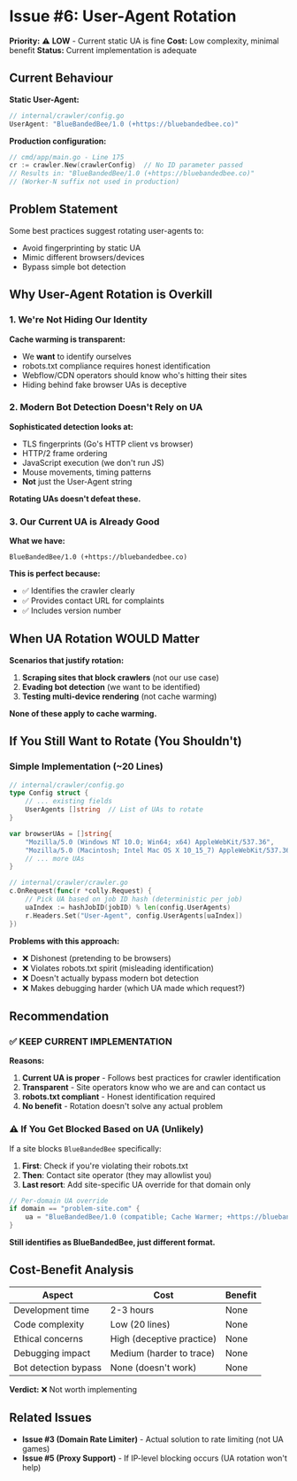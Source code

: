 # Issue #6: User-Agent Rotation

**Priority:** ⚠️ **LOW** - Current static UA is fine
**Cost:** Low complexity, minimal benefit
**Status:** Current implementation is adequate

## Current Behaviour

**Static User-Agent:**
```go
// internal/crawler/config.go
UserAgent: "BlueBandedBee/1.0 (+https://bluebandedbee.co)"
```

**Production configuration:**
```go
// cmd/app/main.go - Line 175
cr := crawler.New(crawlerConfig)  // No ID parameter passed
// Results in: "BlueBandedBee/1.0 (+https://bluebandedbee.co)"
// (Worker-N suffix not used in production)
```

## Problem Statement

Some best practices suggest rotating user-agents to:
- Avoid fingerprinting by static UA
- Mimic different browsers/devices
- Bypass simple bot detection

## Why User-Agent Rotation is Overkill

### 1. We're Not Hiding Our Identity

**Cache warming is transparent:**
- We **want** to identify ourselves
- robots.txt compliance requires honest identification
- Webflow/CDN operators should know who's hitting their sites
- Hiding behind fake browser UAs is deceptive

### 2. Modern Bot Detection Doesn't Rely on UA

**Sophisticated detection looks at:**
- TLS fingerprints (Go's HTTP client vs browser)
- HTTP/2 frame ordering
- JavaScript execution (we don't run JS)
- Mouse movements, timing patterns
- **Not** just the User-Agent string

**Rotating UAs doesn't defeat these.**

### 3. Our Current UA is Already Good

**What we have:**
```
BlueBandedBee/1.0 (+https://bluebandedbee.co)
```

**This is perfect because:**
- ✅ Identifies the crawler clearly
- ✅ Provides contact URL for complaints
- ✅ Includes version number

## When UA Rotation WOULD Matter

**Scenarios that justify rotation:**
1. **Scraping sites that block crawlers** (not our use case)
2. **Evading bot detection** (we want to be identified)
3. **Testing multi-device rendering** (not cache warming)

**None of these apply to cache warming.**

## If You Still Want to Rotate (You Shouldn't)

### Simple Implementation (~20 Lines)

```go
// internal/crawler/config.go
type Config struct {
    // ... existing fields
    UserAgents []string  // List of UAs to rotate
}

var browserUAs = []string{
    "Mozilla/5.0 (Windows NT 10.0; Win64; x64) AppleWebKit/537.36",
    "Mozilla/5.0 (Macintosh; Intel Mac OS X 10_15_7) AppleWebKit/537.36",
    // ... more UAs
}

// internal/crawler/crawler.go
c.OnRequest(func(r *colly.Request) {
    // Pick UA based on job ID hash (deterministic per job)
    uaIndex := hashJobID(jobID) % len(config.UserAgents)
    r.Headers.Set("User-Agent", config.UserAgents[uaIndex])
})
```

**Problems with this approach:**
- ❌ Dishonest (pretending to be browsers)
- ❌ Violates robots.txt spirit (misleading identification)
- ❌ Doesn't actually bypass modern bot detection
- ❌ Makes debugging harder (which UA made which request?)

## Recommendation

### ✅ **KEEP CURRENT IMPLEMENTATION**

**Reasons:**
1. **Current UA is proper** - Follows best practices for crawler identification
2. **Transparent** - Site operators know who we are and can contact us
3. **robots.txt compliant** - Honest identification required
4. **No benefit** - Rotation doesn't solve any actual problem

### ⚠️ **If You Get Blocked Based on UA** (Unlikely)

If a site blocks `BlueBandedBee` specifically:
1. **First**: Check if you're violating their robots.txt
2. **Then**: Contact site operator (they may allowlist you)
3. **Last resort**: Add site-specific UA override for that domain only

```go
// Per-domain UA override
if domain == "problem-site.com" {
    ua = "BlueBandedBee/1.0 (compatible; Cache Warmer; +https://bluebandedbee.co)"
}
```

**Still identifies as BlueBandedBee, just different format.**

## Cost-Benefit Analysis

| Aspect | Cost | Benefit |
|--------|------|---------|
| Development time | 2-3 hours | None |
| Code complexity | Low (20 lines) | None |
| Ethical concerns | High (deceptive practice) | None |
| Debugging impact | Medium (harder to trace) | None |
| Bot detection bypass | None (doesn't work) | None |

**Verdict:** ❌ Not worth implementing

## Related Issues

- **Issue #3 (Domain Rate Limiter)** - Actual solution to rate limiting (not UA games)
- **Issue #5 (Proxy Support)** - If IP-level blocking occurs (UA rotation won't help)
